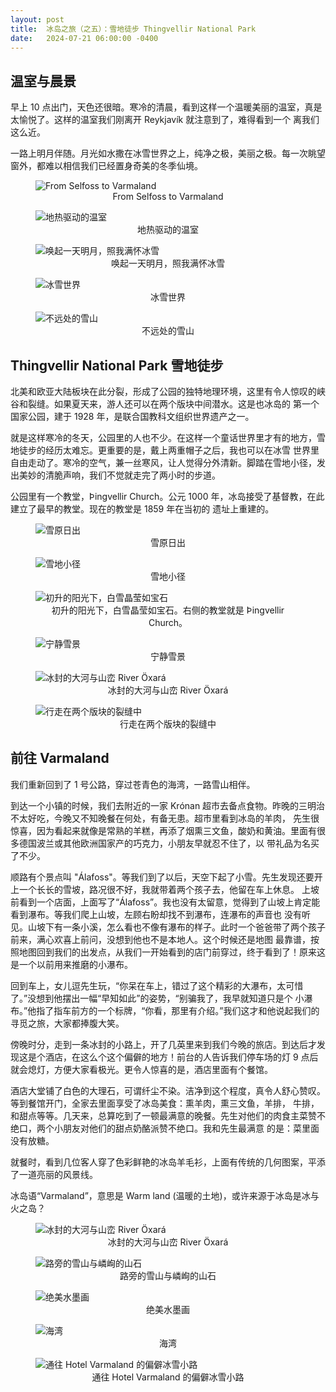 ```yaml
---
layout: post
title:  冰岛之旅（之五）：雪地徒步 Thingvellir National Park
date:   2024-07-21 06:00:00 -0400
---
```


## 温室与晨景

早上 10 点出门，天色还很暗。寒冷的清晨，看到这样一个温暖美丽的温室，真是太愉悦了。这样的温室我们刚离开 Reykjavík 就注意到了，难得看到一个
离我们这么近。

一路上明月伴随。月光如水撒在冰雪世界之上，纯净之极，美丽之极。每一次眺望窗外，都难以相信我们已经置身奇美的冬季仙境。

<figure>
  <img src="../../../assets/images/Iceland-Day5/Selfoss-to-Varmaland.png" alt="From Selfoss to Varmaland"/>
  <center><figcaption>From Selfoss to Varmaland</figcaption></center>
</figure>

<figure>
  <img src="../../../assets/images/Iceland-Day5/Green-house.jpg" alt="地热驱动的温室"/>
  <center><figcaption>地热驱动的温室</figcaption></center>
</figure>

<figure>
  <img src="../../../assets/images/Iceland-Day5/Moonlight-over-snow-mountain.jpg" alt="唤起一天明月，照我满怀冰雪"/>
  <center><figcaption>唤起一天明月，照我满怀冰雪</figcaption></center>
</figure>

<figure>
  <img src="../../../assets/images/Iceland-Day5/Morning-at-11-oclock.jpg" alt="冰雪世界"/>
  <center><figcaption>冰雪世界</figcaption></center>
</figure>

<figure>
  <img src="../../../assets/images/Iceland-Day5/Snow-mountain-under-the-white-sky.jpg" alt="不远处的雪山"/>
  <center><figcaption>不远处的雪山</figcaption></center>
</figure>


## Thingvellir National Park 雪地徒步

北美和欧亚大陆板块在此分裂，形成了公园的独特地理环境，这里有令人惊叹的峡谷和裂缝。如果夏天来，游人还可以在两个版块中间潜水。这是也冰岛的
第一个国家公园，建于 1928 年，是联合国教科文组织世界遗产之一。

就是这样寒冷的冬天，公园里的人也不少。在这样一个童话世界里才有的地方，雪地徒步的经历太难忘。更重要的是，戴上两重帽子之后，我也可以在冰雪
世界里自由走动了。寒冷的空气，兼一丝寒风，让人觉得分外清新。脚踏在雪地小径，发出美妙的清脆声响，我们不觉就走完了两小时的步道。

公园里有一个教堂，Þingvellir Church。公元 1000 年，冰岛接受了基督教，在此建立了最早的教堂。现在的教堂是 1859 年在当初的
遗址上重建的。

<figure>
  <img src="../../../assets/images/Iceland-Day5/Sunrise.jpg" alt="雪原日出"/>
  <center><figcaption>雪原日出</figcaption></center>
</figure>

<figure>
  <img src="../../../assets/images/Iceland-Day5/Hiking-on-snow.jpg" alt="雪地小径"/>
  <center><figcaption>雪地小径</figcaption></center>
</figure>

<figure>
  <img src="../../../assets/images/Iceland-Day5/Midday-sun-over-the-church.jpg" alt="初升的阳光下，白雪晶莹如宝石"/>
  <center><figcaption>初升的阳光下，白雪晶莹如宝石。右侧的教堂就是 Þingvellir Church。</figcaption></center>
</figure>

<figure>
  <img src="../../../assets/images/Iceland-Day5/Serenity.jpg" alt="宁静雪景"/>
  <center><figcaption>宁静雪景</figcaption></center>
</figure>

<figure>
  <img src="../../../assets/images/Iceland-Day5/icy-river-01.jpg" alt="冰封的大河与山峦  River Öxará"/>
  <center><figcaption>冰封的大河与山峦  River Öxará</figcaption></center>
</figure>

<figure>
  <img src="../../../assets/images/Iceland-Day5/Walking-in-the-fissure.jpg" alt="行走在两个版块的裂缝中"/>
  <center><figcaption>行走在两个版块的裂缝中</figcaption></center>
</figure>

## 前往 Varmaland

我们重新回到了 1 号公路，穿过苍青色的海湾，一路雪山相伴。

到达一个小镇的时候，我们去附近的一家 Krónan 超市去备点食物。昨晚的三明治不太好吃，今晚又不知晚餐在何处，有备无患。超市里看到冰岛的羊肉，
先生很惊喜，因为看起来就像是常熟的羊糕，再添了烟熏三文鱼，酸奶和黄油。里面有很多德国波兰或其他欧洲国家产的巧克力，小朋友早就忍不住了，以
带礼品为名买了不少。

顺路有个景点叫 "Álafoss"。等我们到了以后，天空下起了小雪。先生发现还要开上一个长长的雪坡，路况很不好，我就带着两个孩子去，他留在车上休息。
上坡前看到一个店面，上面写了“Álafoss”。我也没有太留意，觉得到了山坡上肯定能看到瀑布。等我们爬上山坡，左顾右盼却找不到瀑布，连瀑布的声音也
没有听见。山坡下有一条小溪，怎么看也不像有瀑布的样子。此时一个爸爸带了两个孩子前来，满心欢喜上前问，没想到他也不是本地人。这个时候还是地图
最靠谱，按照地图回到我们的出发点，从我们一开始看到的店门前穿过，终于看到了！原来这是一个以前用来推磨的小瀑布。

回到车上，女儿逗先生玩，“你呆在车上，错过了这个精彩的大瀑布，太可惜了。”没想到他摆出一幅“早知如此”的姿势，“别骗我了，我早就知道只是个
小瀑布。”他指了指车前方的一个标牌，“你看，那里有介绍。”我们这才和他说起我们的寻觅之旅，大家都捧腹大笑。

傍晚时分，走到一条冰封的小路上，开了几英里来到我们今晚的旅店。到达后才发现这是个酒店，在这么个这个偏僻的地方！前台的人告诉我们停车场的灯
9 点后就会熄灯，方便大家看极光。更令人惊喜的是，酒店里面有个餐馆。

酒店大堂铺了白色的大理石，可谓纤尘不染。洁净到这个程度，真令人舒心赞叹。等到餐馆开门，全家去里面享受了冰岛美食：熏羊肉，熏三文鱼，羊排，
牛排，和甜点等等。几天来，总算吃到了一顿最满意的晚餐。先生对他们的肉食主菜赞不绝口，两个小朋友对他们的甜点奶酪派赞不绝口。我和先生最满意
的是：菜里面没有放糖。

就餐时，看到几位客人穿了色彩鲜艳的冰岛羊毛衫，上面有传统的几何图案，平添了一道亮丽的风景线。

冰岛语“Varmaland”，意思是 Warm land (温暖的土地)，或许来源于冰岛是冰与火之岛？

<figure>
  <img src="../../../assets/images/Iceland-Day5/icy-river-01.jpg" alt="冰封的大河与山峦  River Öxará"/>
  <center><figcaption>冰封的大河与山峦  River Öxará</figcaption></center>
</figure>

<figure>
  <img src="../../../assets/images/Iceland-Day5/icy-river-02.jpg" alt="路旁的雪山与嶙峋的山石"/>
  <center><figcaption>路旁的雪山与嶙峋的山石</figcaption></center>
</figure>

<figure>
  <img src="../../../assets/images/Iceland-Day5/snow-mountain-with-ragged-ridges.jpg" alt="绝美水墨画"/>
  <center><figcaption>绝美水墨画</figcaption></center>
</figure>

<figure>
  <img src="../../../assets/images/Iceland-Day5/snow-mountain-with-trees.jpg" alt="海湾"/>
  <center><figcaption>海湾</figcaption></center>
</figure>

<figure>
  <img src="../../../assets/images/Iceland-Day5/snow-mountain-along-the-coast.jpg" alt="通往 Hotel Varmaland 的偏僻冰雪小路"/>
  <center><figcaption>通往 Hotel Varmaland 的偏僻冰雪小路</figcaption></center>
</figure>

